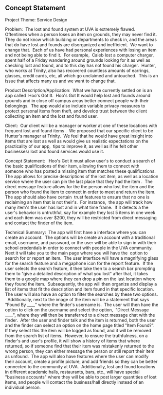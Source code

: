 ## Concept Statement

Project Theme: Service Design

Problem:  The lost and found system at UVA is extremely flawed.  Oftentimes when a person loses an item on grounds, they may never find it.  They do not know which building or departments to check in, and the areas that do have lost and founds are disorganized and inefficient.  We want to change that.  Each of us have had personal experiences with losing an item and not being able to find it.  For example,  Caleb lost a computer charger, spent half of a Friday wandering around grounds looking for it as well as checking lost and found, and to this day has not found his charger.  Hunter, who works at Trinity, also has recovered countless amounts of earrings, glasses, credit cards, etc, all which go unclaimed and untouched.  This is an issue that affects many us and we want to change that. 

Product Description/Application:  What we have currently settled on is an app called  Hoo's Got It.  Hoo's Got It would help lost and founds around grounds and in close off campus areas better connect people with their belongings.  The app would also include variable privacy measures to protect personal items from theft, and develop trust between the client collecting an item and the lost and found user.

Client:  Our client will be a manager or worker at one of these locations with frequent lost and found items .  We proposed that our specific client to be Hunter's manager at Trinity.  We feel that he would have great insight into items that are lost as well as would give us realistic expectations on the practicality of our app,  tips to improve it, as well as if he felt other businesses/ lost and found services would use it. 

Concept Statement:   Hoo's Got it must allow user's to conduct a search of the basic qualifications of their item, allowing them to connect with someone who has posted a missing item that matches these qualifications.  The app allows for precise descriptions of the lost item, as well as a location service where the user can pin the last place that they had the item .  The direct message feature allows for the the person who lost the item and the person who found the item to connect in order to meet and return the item.   The app should also have certain  trust features to ensure that no one is reclaiming an item that is not their's.  For instance,  the app will track how many item's the user has lost and in what time frame.  If it detects a the user's behavior is untruthful, say for example they lost 5 items in one week and each item was over $200, they will be restricted from direct messaging and contact the finder of the item.  

Technical Summary:  The app will first have a interface where you can create an account.  The options will be create an account with a traditional email, username, and password, or the user will be able to sign in with their school credentials in order to connect with people in the UVA community.  Next it will take you to the main page where you will have the  option to search for or report an item.  The user interface will have a magnifying glass for the search feature and a megaphone icon for the report feature.  If the user selects the search feature, it then take then to a search bar prompting them to "give a detailed description of what you lost" after that, it takes them to a google map where they can drop a pin on the last location where they found the item.  Subsequently, the app will then organize and display a list of items that fit the description and item found in that specific location.  The user will also have an option to filter the searches by these two options.   Additionally, next to the image of the item will be a statement that says "Found By \_\_\_\_" where the finder's username is.  The user will then have the option to click on the username and select the option,  "Direct Message \_\_\_\_", where they will then be transferred to a direct message chat with the finder.  After the user and finder talk and the item is returned, both the user and the finder can select an option on the home page titled "Item Found?".  If they select this the item will be logged as found, and it will be removed from the search list of items.  However, to ensure the truthfulness, on a finder's and user's profile, it will show a history of items that where returned, so if someone find that their item was mistakenly returned to the wrong person, they can either message the person or still report their item as unfound.  The app will also have features where the user can modify their account, create a profile picture, and add friends so they can be better connected to the community at UVA.  Additionally, lost and found locations in different academic halls, restaurants, bars, etc., will have special "business accounts" where they will be able to post larger quantities of lost items, and people will contact the business/hall directly instead of an individual person.